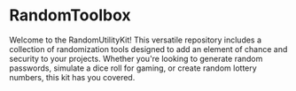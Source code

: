 # RandomToolbox
Welcome to the RandomUtilityKit! This versatile repository includes a collection of randomization tools designed to add an element of chance and security to your projects. Whether you're looking to generate random passwords, simulate a dice roll for gaming, or create random lottery numbers, this kit has you covered.
